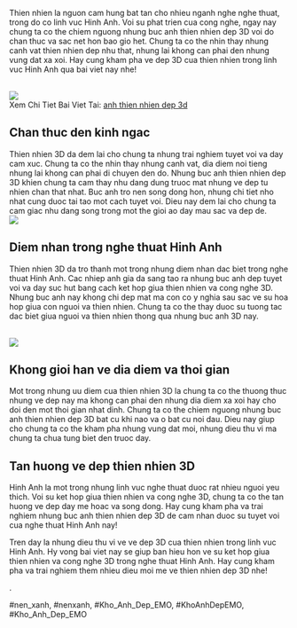 <p>Thien nhien la nguon cam hung bat tan cho nhieu nganh nghe nghe thuat, trong do co linh vuc Hinh Anh. Voi su phat trien cua cong nghe, ngay nay chung ta co the chiem nguong nhung buc anh thien nhien dep 3D voi do chan thuc va sac net hon bao gio het. Chung ta co the nhin thay nhung canh vat thien nhien dep nhu that, nhung lai khong can phai den nhung vung dat xa xoi. Hay cung kham pha ve dep 3D cua thien nhien trong linh vuc Hinh Anh qua bai viet nay nhe!</p><br><img src="https://khoanhdepemo.com/wp-content/uploads/2024/12/image-2631-1024x731.png"></br>
Xem Chi Tiet Bai Viet Tai: <a href="https://khoanhdepemo.com/hinh-anh-thien-nhien-3d-tuyet-dep/">anh thien nhien dep 3d</a><h2>Chan thuc den kinh ngac</h2><p>Thien nhien 3D da dem lai cho chung ta nhung trai nghiem tuyet voi va day cam xuc. Chung ta co the nhin thay nhung canh vat, dia diem noi tieng nhung lai khong can phai di chuyen den do. Nhung buc anh thien nhien dep 3D khien chung ta cam thay nhu dang dung truoc mat nhung ve dep tu nhien chan that nhat. Buc anh tro nen song dong hon, nhung chi tiet nho nhat cung duoc tai tao mot cach tuyet voi. Dieu nay dem lai cho chung ta cam giac nhu dang song trong mot the gioi ao day mau sac va dep de.<br><img src="https://khoanhdepemo.com/wp-content/uploads/2024/12/image-2634-1024x536.png"></br><h2>Diem nhan trong nghe thuat Hinh Anh</h2><p>Thien nhien 3D da tro thanh mot trong nhung diem nhan dac biet trong nghe thuat Hinh Anh. Cac nhiep anh gia da sang tao ra nhung buc anh dep tuyet voi va day suc hut bang cach ket hop giua thien nhien va cong nghe 3D. Nhung buc anh nay khong chi dep mat ma con co y nghia sau sac ve su hoa hop giua con nguoi va thien nhien. Chung ta co the thay duoc su tuong tac dac biet giua nguoi va thien nhien thong qua nhung buc anh 3D nay.</p><br><img src="https://khoanhdepemo.com/wp-content/uploads/2024/12/image-2622-1024x536.png"></br><h2>Khong gioi han ve dia diem va thoi gian</h2><p>Mot trong nhung uu diem cua thien nhien 3D la chung ta co the thuong thuc nhung ve dep nay ma khong can phai den nhung dia diem xa xoi hay cho doi den mot thoi gian nhat dinh. Chung ta co the chiem nguong nhung buc anh thien nhien dep 3D bat cu khi nao va o bat cu noi dau. Dieu nay giup cho chung ta co the kham pha nhung vung dat moi, nhung dieu thu vi ma chung ta chua tung biet den truoc day.<h2>Tan huong ve dep thien nhien 3D</h2><p>Hinh Anh la mot trong nhung linh vuc nghe thuat duoc rat nhieu nguoi yeu thich. Voi su ket hop giua thien nhien va cong nghe 3D, chung ta co the tan huong ve dep day me hoac va song dong. Hay cung kham pha va trai nghiem nhung buc anh thien nhien dep 3D de cam nhan duoc su tuyet voi cua nghe thuat Hinh Anh nay!</p><p>Tren day la nhung dieu thu vi ve ve dep 3D cua thien nhien trong linh vuc Hinh Anh. Hy vong bai viet nay se giup ban hieu hon ve su ket hop giua thien nhien va cong nghe 3D trong nghe thuat Hinh Anh. Hay cung kham pha va trai nghiem them nhieu dieu moi me ve thien nhien dep 3D nhe!<p>.</p>
#nen_xanh, #nenxanh, #Kho_Anh_Dep_EMO, #KhoAnhDepEMO, #Kho_Anh_Dep_EMO
